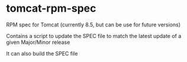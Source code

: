 # tomcat-rpm-spec
RPM spec for Tomcat (currently 8.5, but can be use for future versions)

Contains a script to update the SPEC file to match the latest update of a given Major/Minor release

It can also build the SPEC file
